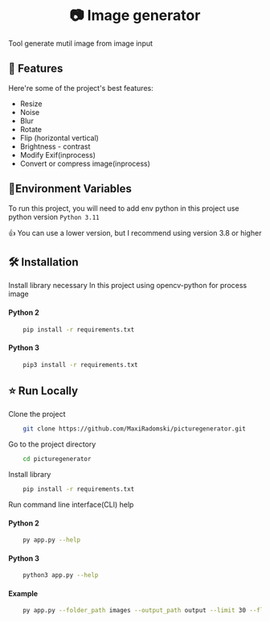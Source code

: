 <h1 align="center" id="title"> 📷 Image generator</h1>

Tool generate mutil image from image input

## 🧐 Features

Here're some of the project's best features:

- Resize
- Noise
- Blur
- Rotate
- Flip (horizontal vertical)
- Brightness - contrast
- Modify Exif(inprocess)
- Convert or compress image(inprocess)

## 🚀Environment Variables

To run this project, you will need to add env python in this project use python version
`Python 3.11`

👍 You can use a lower version, but I recommend using version 3.8 or higher

## 🛠️ Installation

Install library necessary
In this project using opencv-python for process image

#### Python 2

```bash
    pip install -r requirements.txt
```

#### Python 3

```bash
    pip3 install -r requirements.txt
```

## ⭐ Run Locally

Clone the project

```bash
    git clone https://github.com/MaxiRadomski/picturegenerator.git
```

Go to the project directory

```bash
    cd picturegenerator
```

Install library

```bash
    pip install -r requirements.txt
```

Run command line interface(CLI) help

#### Python 2

```bash
    py app.py --help
```

#### Python 3

```bash
    python3 app.py --help
```

#### Example

```bash
    py app.py --folder_path images --output_path output --limit 30 --flip-horizontal --noise 10 20 --resize 80 90 --rotation 0 30 --brightness 20 30 --constrast 50 80 --blur gaussian --kn 3 --crop 80 --color
```
